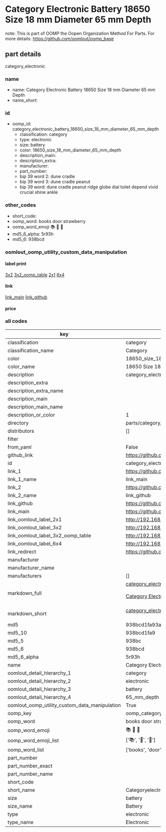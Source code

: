 # Category Electronic Battery 18650 Size 18 mm Diameter 65 mm Depth  

note: This is part of OOMP the Oopen Organization Method For Parts. For more details: https://github.com/oomlout/oomp_base

##  part details
  



category_electronic



### name
* name: Category Electronic Battery 18650 Size 18 mm Diameter 65 mm Depth
* name_short: 
### id
* oomp_id: category_electronic_battery_18650_size_18_mm_diameter_65_mm_depth
  * classification: category
  * type: electronic
  * size: battery
  * color: 18650_size_18_mm_diameter_65_mm_depth
  * description_main: 
  * description_extra: 
  * manufacturer: 
  * part_number: 
  * bip 39 word 2: dune cradle
  * bip 39 word 3: dune cradle peanut
  * bip 39 word: dune cradle peanut ridge globe dial toilet depend vivid crucial shine ankle

### other_codes
* short_code: 
* oomp_word: books door strawberry
* oomp_word_emoji :books: :door: :strawberry:
* md5_6_alpha: 5r93h
* md5_6: 938bcd






### oomlout_oomp_utility_custom_data_manipulation
#### label print
[3x2](http://192.168.1.245:1112/?label=oomp%205r93h)
[3x2_oomp_table](http://192.168.1.108:1112/?label=oomp%205r93h)
[2x1](http://192.168.1.242:1112/?label=oomp%205r93h)
[6x4](http://192.168.1.55:1112/?label=oomp%205r93h)    

#### link

[link_main](https://github.com/oomlout/oomlout_oomp_version_1_messy/tree/main/parts/category_electronic_battery_18650_size_18_mm_diameter_65_mm_depth) [link_github](https://github.com/oomlout/oomlout_oomp_version_1_messy/tree/main/parts/category_electronic_battery_18650_size_18_mm_diameter_65_mm_depth)                             

#### price







### all codes 
| key | value |  
| --- | --- |  
| classification | category |  
| classification_name | Category |  
| color | 18650_size_18_mm_diameter_65_mm_depth |  
| color_name | 18650 Size 18 mm Diameter 65 mm Depth |  
| description | category_electronic |  
| description_extra |  |  
| description_extra_name |  |  
| description_main |  |  
| description_main_name |  |  
| description_or_color | 1  |  
| directory | parts/category_electronic_battery_18650_size_18_mm_diameter_65_mm_depth |  
| distributors | [] |  
| filter |  |  
| from_yaml | False |  
| github_link | https://github.com/oomlout/oomlout_oomp_part_src/tree/main/parts/category_electronic_battery_18650_size_18_mm_diameter_65_mm_depth |  
| id | category_electronic_battery_18650_size_18_mm_diameter_65_mm_depth |  
| link_1 | https://github.com/oomlout/oomlout_oomp_version_1_messy/tree/main/parts/category_electronic_battery_18650_size_18_mm_diameter_65_mm_depth |  
| link_1_name | link_main |  
| link_2 | https://github.com/oomlout/oomlout_oomp_version_1_messy/tree/main/parts/category_electronic_battery_18650_size_18_mm_diameter_65_mm_depth |  
| link_2_name | link_github |  
| link_github | https://github.com/oomlout/oomlout_oomp_version_1_messy/tree/main/parts/category_electronic_battery_18650_size_18_mm_diameter_65_mm_depth |  
| link_main | https://github.com/oomlout/oomlout_oomp_version_1_messy/tree/main/parts/category_electronic_battery_18650_size_18_mm_diameter_65_mm_depth |  
| link_oomlout_label_2x1 | http://192.168.1.242:1112/?label=oomp%205r93h |  
| link_oomlout_label_3x2 | http://192.168.1.245:1112/?label=oomp%205r93h |  
| link_oomlout_label_3x2_oomp_table | http://192.168.1.108:1112/?label=oomp%205r93h |  
| link_oomlout_label_6x4 | http://192.168.1.55:1112/?label=oomp%205r93h |  
| link_redirect | https://github.com/oomlout/oomlout_oomp_version_1_messy/tree/main/parts/category_electronic_battery_18650_size_18_mm_diameter_65_mm_depth |  
| manufacturer |  |  
| manufacturer_name |  |  
| manufacturers | [] |  
| markdown_full | [category_electronic_battery_18650_size_18_mm_diameter_65_mm_depth](none)<br>[](none)<br>[Category Electronic Battery 18650 Size 18 Mm Diameter 65 Mm Depth](none)<br><br> |  
| markdown_short | [category_electronic_battery_18650_size_18_mm_diameter_65_mm_depth](none)<br><br> |  
| md5 | 938bcd1fa93afc78f431ab9943cc7a20 |  
| md5_10 | 938bcd1fa9 |  
| md5_5 | 938bc |  
| md5_6 | 938bcd |  
| md5_6_alpha | 5r93h |  
| name | Category Electronic Battery 18650 Size 18 mm Diameter 65 mm Depth |  
| oomlout_detail_hierarchy_1 | category |  
| oomlout_detail_hierarchy_2 | electronic |  
| oomlout_detail_hierarchy_3 | battery |  
| oomlout_detail_hierarchy_4 | 65_mm_depth |  
| oomlout_oomp_utility_custom_data_manipulation | True |  
| oomp_key | oomp_category_electronic_battery_18650_size_18_mm_diameter_65_mm_depth |  
| oomp_word | books door strawberry |  
| oomp_word_emoji | :books: :door: :strawberry: |  
| oomp_word_emoji_list | [':books:', ':door:', ':strawberry:'] |  
| oomp_word_list | ['books', 'door', 'strawberry'] |  
| part_number |  |  
| part_number_exact |  |  
| part_number_name |  |  
| short_code |  |  
| short_name | Categoryelectronic |  
| size | battery |  
| size_name | Battery |  
| type | electronic |  
| type_name | Electronic |  
